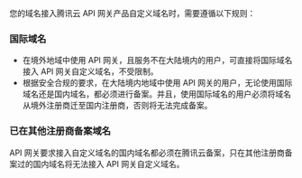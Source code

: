 您的域名接入腾讯云 API 网关产品自定义域名时，需要遵循以下规则：

### 国际域名
- 在境外地域中使用 API 网关，且服务不在大陆境内的用户，可直接将国际域名接入 API 网关自定义域名，不受限制。
- 根据安全合规的要求，在大陆境内地域中使用 API 网关的用户，无论使用国际域名还是国内域名，都必须进行备案。并且，使用国际域名的用户必须将域名从境外注册商迁至国内注册商，否则将无法完成备案。

### 已在其他注册商备案域名
API 网关要求接入自定义域名的国内域名都必须在腾讯云备案，只在其他注册商备案过的国内域名将无法接入 API 网关自定义域名。
